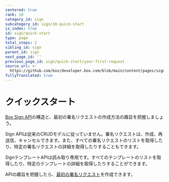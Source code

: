 ```yaml
---
centered: true
rank: 10
category_id: sign
subcategory_id: sign/10-quick-start
is_index: true
id: sign/quick-start
type: page
total_steps: 2
sibling_id: sign
parent_id: sign
next_page_id: ''
previous_page_id: sign/quick-start/your-first-request
source_url: >-
  https://github.com/box/developer.box.com/blob/main/content/pages/sign/10-quick-start/index.md
fullyTranslated: true
---
```

# クイックスタート

[Box Sign API][api-basics]の構造と、最初の署名リクエストの作成方法の趣旨を把握しましょう。

Sign APIは従来のCRUDモデルに従っていません。署名リクエストは、作成、再送信、キャンセルできます。また、すべての署名リクエストのリストを取得したり、特定の署名リクエストの詳細を取得したりすることもできます。

SignテンプレートAPIは読み取り専用です。すべてのテンプレートのリストを取得したり、特定のテンプレートの詳細を取得したりすることができます。

APIの趣旨を把握したら、[最初の署名リクエスト][quick-start]を作成できます。

[api-basics]: page://sign/quick-start/api-basics

[quick-start]: page://sign/quick-start/your-first-request
